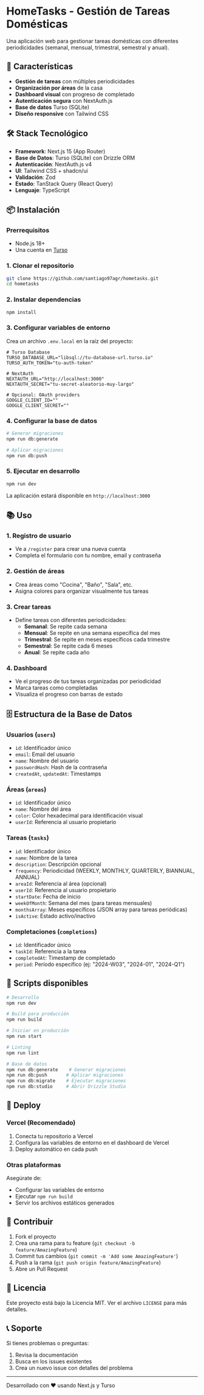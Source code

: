 # HomeTasks - Gestión de Tareas Domésticas

Una aplicación web para gestionar tareas domésticas con diferentes periodicidades (semanal, mensual, trimestral, semestral y anual).

## 🚀 Características

- **Gestión de tareas** con múltiples periodicidades
- **Organización por áreas** de la casa
- **Dashboard visual** con progreso de completado
- **Autenticación segura** con NextAuth.js
- **Base de datos** Turso (SQLite)
- **Diseño responsive** con Tailwind CSS

## 🛠️ Stack Tecnológico

- **Framework**: Next.js 15 (App Router)
- **Base de Datos**: Turso (SQLite) con Drizzle ORM
- **Autenticación**: NextAuth.js v4
- **UI**: Tailwind CSS + shadcn/ui
- **Validación**: Zod
- **Estado**: TanStack Query (React Query)
- **Lenguaje**: TypeScript

## 📦 Instalación

### Prerrequisitos

- Node.js 18+ 
- Una cuenta en [Turso](https://turso.tech/)

### 1. Clonar el repositorio

```bash
git clone https://github.com/santiago97agr/hometasks.git
cd hometasks
```

### 2. Instalar dependencias

```bash
npm install
```

### 3. Configurar variables de entorno

Crea un archivo `.env.local` en la raíz del proyecto:

```env
# Turso Database
TURSO_DATABASE_URL="libsql://tu-database-url.turso.io"
TURSO_AUTH_TOKEN="tu-auth-token"

# NextAuth
NEXTAUTH_URL="http://localhost:3000"
NEXTAUTH_SECRET="tu-secret-aleatorio-muy-largo"

# Opcional: OAuth providers
GOOGLE_CLIENT_ID=""
GOOGLE_CLIENT_SECRET=""
```

### 4. Configurar la base de datos

```bash
# Generar migraciones
npm run db:generate

# Aplicar migraciones
npm run db:push
```

### 5. Ejecutar en desarrollo

```bash
npm run dev
```

La aplicación estará disponible en `http://localhost:3000`

## 📚 Uso

### 1. Registro de usuario

- Ve a `/register` para crear una nueva cuenta
- Completa el formulario con tu nombre, email y contraseña

### 2. Gestión de áreas

- Crea áreas como "Cocina", "Baño", "Sala", etc.
- Asigna colores para organizar visualmente tus tareas

### 3. Crear tareas

- Define tareas con diferentes periodicidades:
  - **Semanal**: Se repite cada semana
  - **Mensual**: Se repite en una semana específica del mes
  - **Trimestral**: Se repite en meses específicos cada trimestre
  - **Semestral**: Se repite cada 6 meses
  - **Anual**: Se repite cada año

### 4. Dashboard

- Ve el progreso de tus tareas organizadas por periodicidad
- Marca tareas como completadas
- Visualiza el progreso con barras de estado

## 🗄️ Estructura de la Base de Datos

### Usuarios (`users`)
- `id`: Identificador único
- `email`: Email del usuario
- `name`: Nombre del usuario
- `passwordHash`: Hash de la contraseña
- `createdAt`, `updatedAt`: Timestamps

### Áreas (`areas`)
- `id`: Identificador único
- `name`: Nombre del área
- `color`: Color hexadecimal para identificación visual
- `userId`: Referencia al usuario propietario

### Tareas (`tasks`)
- `id`: Identificador único
- `name`: Nombre de la tarea
- `description`: Descripción opcional
- `frequency`: Periodicidad (WEEKLY, MONTHLY, QUARTERLY, BIANNUAL, ANNUAL)
- `areaId`: Referencia al área (opcional)
- `userId`: Referencia al usuario propietario
- `startDate`: Fecha de inicio
- `weekOfMonth`: Semana del mes (para tareas mensuales)
- `monthsArray`: Meses específicos (JSON array para tareas periódicas)
- `isActive`: Estado activo/inactivo

### Completaciones (`completions`)
- `id`: Identificador único
- `taskId`: Referencia a la tarea
- `completedAt`: Timestamp de completado
- `period`: Período específico (ej: "2024-W03", "2024-01", "2024-Q1")

## 🔧 Scripts disponibles

```bash
# Desarrollo
npm run dev

# Build para producción
npm run build

# Iniciar en producción
npm run start

# Linting
npm run lint

# Base de datos
npm run db:generate    # Generar migraciones
npm run db:push       # Aplicar migraciones
npm run db:migrate    # Ejecutar migraciones
npm run db:studio     # Abrir Drizzle Studio
```

## 🚀 Deploy

### Vercel (Recomendado)

1. Conecta tu repositorio a Vercel
2. Configura las variables de entorno en el dashboard de Vercel
3. Deploy automático en cada push

### Otras plataformas

Asegúrate de:
- Configurar las variables de entorno
- Ejecutar `npm run build` 
- Servir los archivos estáticos generados

## 🤝 Contribuir

1. Fork el proyecto
2. Crea una rama para tu feature (`git checkout -b feature/AmazingFeature`)
3. Commit tus cambios (`git commit -m 'Add some AmazingFeature'`)
4. Push a la rama (`git push origin feature/AmazingFeature`)
5. Abre un Pull Request

## 📝 Licencia

Este proyecto está bajo la Licencia MIT. Ver el archivo `LICENSE` para más detalles.

## 📞 Soporte

Si tienes problemas o preguntas:

1. Revisa la documentación
2. Busca en los issues existentes
3. Crea un nuevo issue con detalles del problema

---

Desarrollado con ❤️ usando Next.js y Turso
